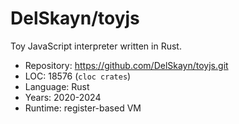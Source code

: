 # DelSkayn/toyjs

Toy JavaScript interpreter written in Rust.

* Repository: https://github.com/DelSkayn/toyjs.git
* LOC:        18576 (`cloc crates`)
* Language:   Rust
* Years:      2020-2024
* Runtime:    register-based VM
